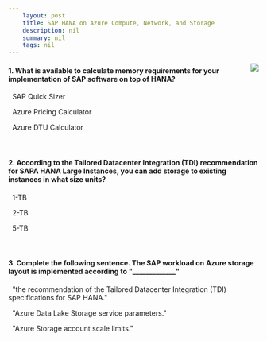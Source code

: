```yaml
---
    layout: post
    title: SAP HANA on Azure Compute, Network, and Storage 
    description: nil
    summary: nil
    tags: nil
---
```



 <a target="_blank" href="https://docs.microsoft.com/en-us/learn/modules/sap-hana-azure-compute-network-storage/10-knowledge-check/"><i class="fas fa-external-link-alt"></i> </a>
 <img align="right" src="https://docs.microsoft.com/en-us/learn/achievements/sap-hana-azure-compute-network-storage.svg">
####  1. What is available to calculate memory requirements for your implementation of SAP software on top of HANA?


<i class='fas fa-check-square' style='color: Dodgerblue;'></i> &nbsp;&nbsp;SAP Quick Sizer

<i class='far fa-square'></i> &nbsp;&nbsp;Azure Pricing Calculator

<i class='far fa-square'></i> &nbsp;&nbsp;Azure DTU Calculator
<br />
<br />
<br />

####  2. According to the Tailored Datacenter Integration (TDI) recommendation for SAPA HANA Large Instances, you can add storage to existing instances in what size units?


<i class='fas fa-check-square' style='color: Dodgerblue;'></i> &nbsp;&nbsp;1-TB

<i class='far fa-square'></i> &nbsp;&nbsp;2-TB

<i class='far fa-square'></i> &nbsp;&nbsp;5-TB
<br />
<br />
<br />

####  3. Complete the following sentence. The SAP workload on Azure storage layout is implemented according to "_____________"


<i class='fas fa-check-square' style='color: Dodgerblue;'></i> &nbsp;&nbsp;"the recommendation of the Tailored Datacenter Integration (TDI) specifications for SAP HANA."

<i class='far fa-square'></i> &nbsp;&nbsp;"Azure Data Lake Storage service parameters."

<i class='far fa-square'></i> &nbsp;&nbsp;"Azure Storage account scale limits."
<br />
<br />
<br />
